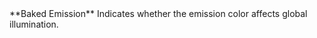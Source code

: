 <tr>
<td>**Baked Emission**</td>
<td>Indicates whether the emission color affects global illumination.</td>
</tr>

